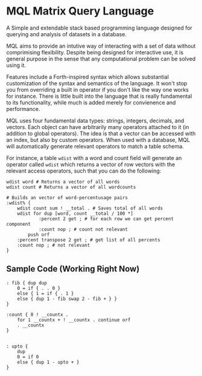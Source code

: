 # MQL Matrix Query Language

A Simple and extendable stack based programming language
designed for querying and analysis of datasets in a database.

MQL aims to provide an intutive way of interacting with a set
of data without comprimising flexibility. Despite being designed
for interactive use, it is general purpose in the sense that any
computational problem can be solved using it.

Features include a Forth-inspired syntax which allows substantial
customization of the syntax and semantics of the language. It won't
stop you from overriding a built in operator if you don't like 
the way one works for instance. There is little built into the
language that is really fundamental to its functionality, while
much is added merely for convienence and performance.

MQL uses four fundamental data types: strings, integers, decimals,
and vectors. Each object can have arbitrarily many operators
attached to it (in addition to global operators). The idea is
that a vector can be accessed with an index, but also by
custom operators. When used with a database, MQL will automatically
generate relevant operators to match a table schema. 

For instance,
a table `wdist` with a word and count field will generate an operator
called `wdist` which returns a vector of row vectors with the relevant
access operators, such that you can do the following:
```
wdist word # Returns a vector of all words
wdist count # Returns a vector of all wordcounts

# Builds an vector of word-percentusage pairs
:wdist% {
	wdist count sum ! __total . # Saves total of all words
	wdist for dup [word, count __total / 100 *] 
			:percent 2 get ; # for each row we can get percent component
			:count nop ; # count not relevant
		push orf
	:percent transpose 2 get ; # get list of all percents
	:count nop ; # not relevant
} 
``` 

## Sample Code (Working Right Now)
```
: fib { dup dup 
	0 = if { . . 0 }
	else { 1 = if { . 1 }
	else { dup 1 - fib swap 2 - fib + } }
}

:count { 0 ! __countx .
	for 1 __countx + ! __countx . continue orf
	. __countx
}


: upto {
	dup
	0 = if 0
	else { dup 1 - upto + }
}

```



